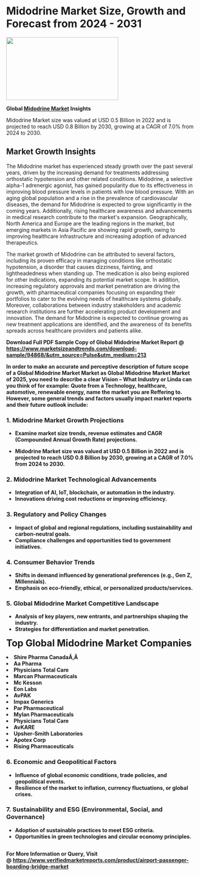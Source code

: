 <H1>Midodrine Market Size, Growth and Forecast from 2024 - 2031</H1><img class="aligncenter size-medium wp-image-584254" src="https://thirdeyenews.in/wp-content/uploads/2024/09/Global-Market-Research-300x168.jpeg" alt="" width="300" height="168" /><p><strong>Global&nbsp;<a href="https://www.marketsizeandtrends.com/download-sample/94868/&amp;utm_source=Pulse&amp;utm_medium=213">Midodrine Market</a> Insights</strong></p><p>Midodrine Market size was valued at USD 0.5 Billion in 2022 and is projected to reach USD 0.8 Billion by 2030, growing at a CAGR of 7.0% from 2024 to 2030.</p><p><h2>Market Growth Insights</h2> <p>The Midodrine market has experienced steady growth over the past several years, driven by the increasing demand for treatments addressing orthostatic hypotension and other related conditions. Midodrine, a selective alpha-1 adrenergic agonist, has gained popularity due to its effectiveness in improving blood pressure levels in patients with low blood pressure. With an aging global population and a rise in the prevalence of cardiovascular diseases, the demand for Midodrine is expected to grow significantly in the coming years. Additionally, rising healthcare awareness and advancements in medical research contribute to the market's expansion. Geographically, North America and Europe are the leading regions in the market, but emerging markets in Asia Pacific are showing rapid growth, owing to improving healthcare infrastructure and increasing adoption of advanced therapeutics.</p> <p><strong></strong></p> <p>The market growth of Midodrine can be attributed to several factors, including its proven efficacy in managing conditions like orthostatic hypotension, a disorder that causes dizziness, fainting, and lightheadedness when standing up. The medication is also being explored for other indications, expanding its potential market scope. In addition, increasing regulatory approvals and market penetration are driving the growth, with pharmaceutical companies focusing on expanding their portfolios to cater to the evolving needs of healthcare systems globally. Moreover, collaborations between industry stakeholders and academic research institutions are further accelerating product development and innovation. The demand for Midodrine is expected to continue growing as new treatment applications are identified, and the awareness of its benefits spreads across healthcare providers and patients alike.</p> <p><strong></p><p><span class=""><strong>Download Full PDF Sample Copy of Global Midodrine Market Report</strong> @ <a href="https://www.marketsizeandtrends.com/download-sample/94868/&amp;utm_source=Pulse&amp;utm_medium=213" target="_blank">https://www.marketsizeandtrends.com/download-sample/94868/&amp;utm_source=Pulse&amp;utm_medium=213</a></span></p><p>In order to make an accurate and perceptive description of future scope of a Global&nbsp;Midodrine Market Market as Global&nbsp;Midodrine Market Market of 2025, you need to describe a clear Vision &ndash; What Industry or Linda can you think of for example: Quote from a Technology, healthcare, automotive, renewable energy, name the market you are Reffering to. However, some general trends and factors usually impact market reports and their future outlook include:</p><h3>1.&nbsp;<strong>Midodrine Market Growth Projections</strong></h3><ul><li>Examine market size trends, revenue estimates and CAGR (Compounded Annual Growth Rate) projections.</li><li><p>Midodrine Market size was valued at USD 0.5 Billion in 2022 and is projected to reach USD 0.8 Billion by 2030, growing at a CAGR of 7.0% from 2024 to 2030.</p></li></ul><h3>2.&nbsp;<strong>Midodrine Market Technological Advancements</strong></h3><ul><li>Integration of AI, IoT, blockchain, or automation in the industry.</li><li>Innovations driving cost reductions or improving efficiency.</li></ul><h3>3.&nbsp;<strong>Regulatory and Policy Changes</strong></h3><ul><li>Impact of global and regional regulations, including sustainability and carbon-neutral goals.</li><li>Compliance challenges and opportunities tied to government initiatives.</li></ul><h3>4.&nbsp;<strong>Consumer Behavior Trends</strong></h3><ul><li>Shifts in demand influenced by generational preferences (e.g., Gen Z, Millennials).</li><li>Emphasis on eco-friendly, ethical, or personalized products/services.</li></ul><h3>5.&nbsp;<strong>Global Midodrine Market Competitive Landscape</strong></h3><ul><li>Analysis of key players, new entrants, and partnerships shaping the industry.</li><li>Strategies for differentiation and market penetration.</li></ul><p data-pm-slice="1 1 []"><span style="color: inherit; font-family: inherit; font-size: 25px;">Top Global Midodrine Market Companies</span></p><div class="" data-test-id=""><p><li>Shire Pharma CanadaÃ‚Â </li><li> Aa Pharma</li><li> Physicians Total Care</li><li> Marcan Pharmaceuticals</li><li> Mc Kesson</li><li> Eon Labs</li><li> AvPAK</li><li> Impax Generics</li><li> Par Pharmaceutical</li><li> Mylan Pharmaceuticals</li><li> Physicians Total Care</li><li> AvKARE</li><li> Upsher-Smith Laboratories</li><li> Apotex Corp</li><li> Rising Pharmaceuticals</li></p></div><h3>6.&nbsp;<strong>Economic and Geopolitical Factors</strong></h3><ul><li>Influence of global economic conditions, trade policies, and geopolitical events.</li><li>Resilience of the market to inflation, currency fluctuations, or global crises.</li></ul><h3>7.&nbsp;<strong>Sustainability and ESG (Environmental, Social, and Governance)</strong></h3><ul><li>Adoption of sustainable practices to meet ESG criteria.</li><li>Opportunities in green technologies and circular economy principles.</li></ul><h2><strong style="font-size: 14px;">For More Information or Query, Visit @&nbsp;</strong><a style="background-color: #ffffff; font-size: 14px;" href="https://www.marketsizeandtrends.com/report/midodrine-market/" target="_blank">https://www.verifiedmarketreports.com/product/airport-passenger-boarding-bridge-market</a></h2>
